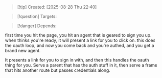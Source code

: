 
>[!tip] Created: [2025-08-28 Thu 22:40]

>[!question] Targets: 

>[!danger] Depends: 

first time you hit the page, you hit an agent that is geared to sign you up.
when thinks you're ready, it will present a link for you to click on.
this does the oauth loop, and now you come back and you're authed, and you get a brand new agent.

It presents a link for you to sign in with, and then this handles the oauth thing for you.
Serve a parent that has the auth stuff in it, then serve a frame that hits another route but passes credentials along.

